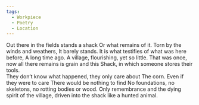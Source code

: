 ```yaml
---
tags:
  - Workpiece
  - Poetry
  - Location
---
```

Out there in the fields 
	stands a shack
Or what remains of it.
Torn by the winds and weathers, 
It barely stands. 
It is what testifies of what was here before,
A long time ago. 
A village, flourishing, yet so little. 
That was once, now all there remains is grain and this
Shack, in which someone stores their tools.  
They don’t know what happened, they only care about
The corn. 
Even if they were to care
There would be nothing to find
No foundations, no skeletons, no rotting bodies or wood. 
Only remembrance and the dying spirit of the village, 
driven into the shack like 
a hunted animal. 
